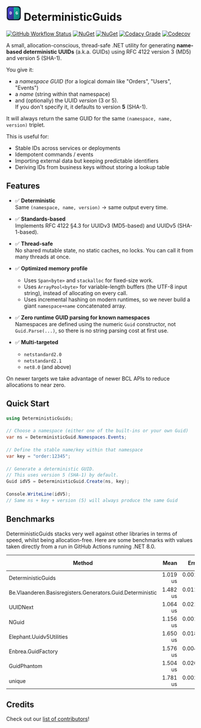 ﻿# ![DeterministicGuids](https://raw.githubusercontent.com/MarkCiliaVincenti/DeterministicGuids/master/logo32.png)&nbsp;DeterministicGuids
[![GitHub Workflow Status](https://img.shields.io/github/actions/workflow/status/MarkCiliaVincenti/DeterministicGuids/dotnet.yml?branch=master&logo=github&style=flat)](https://actions-badge.atrox.dev/MarkCiliaVincenti/DeterministicGuids/goto?ref=master) [![NuGet](https://img.shields.io/nuget/v/DeterministicGuids?label=NuGet&logo=nuget&style=flat)](https://www.nuget.org/packages/DeterministicGuids) [![NuGet](https://img.shields.io/nuget/dt/DeterministicGuids?logo=nuget&style=flat)](https://www.nuget.org/packages/DeterministicGuids) [![Codacy Grade](https://img.shields.io/codacy/grade/d49ddf9069194a939b7f690b6a95199e?style=flat)](https://app.codacy.com/gh/MarkCiliaVincenti/DeterministicGuids/dashboard) [![Codecov](https://img.shields.io/codecov/c/github/MarkCiliaVincenti/DeterministicGuids?label=coverage&logo=codecov&style=flat)](https://app.codecov.io/gh/MarkCiliaVincenti/DeterministicGuids)

A small, allocation-conscious, thread-safe .NET utility for generating **name-based deterministic UUIDs** (a.k.a. GUIDs) using RFC 4122 version 3 (MD5) and version 5 (SHA-1).

You give it:
- a *namespace GUID* (for a logical domain like "Orders", "Users", "Events")
- a *name* (string within that namespace)
- and (optionally) the UUID *version* (3 or 5).  
  If you don't specify it, it defaults to version **5** (SHA-1).

It will always return the same GUID for the same `(namespace, name, version)` triplet.

This is useful for:
- Stable IDs across services or deployments
- Idempotent commands / events
- Importing external data but keeping predictable identifiers
- Deriving IDs from business keys without storing a lookup table

## Features
- ✅ **Deterministic**  
  Same `(namespace, name, version)` → same output every time.

- ✅ **Standards-based**  
  Implements RFC 4122 §4.3 for UUIDv3 (MD5-based) and UUIDv5 (SHA-1-based).

- ✅ **Thread-safe**  
  No shared mutable state, no static caches, no locks. You can call it from many threads at once.

- ✅ **Optimized memory profile**  
  - Uses `Span<byte>` and `stackalloc` for fixed-size work.
  - Uses `ArrayPool<byte>` for variable-length buffers (the UTF-8 input string), instead of allocating on every call.
  - Uses incremental hashing on modern runtimes, so we never build a giant `namespace+name` concatenated array.

- ✅ **Zero runtime GUID parsing for known namespaces**  
  Namespaces are defined using the numeric `Guid` constructor, not `Guid.Parse(...)`, so there is no string parsing cost at first use.

- ✅ **Multi-targeted**  
  - `netstandard2.0`
  - `netstandard2.1`
  - `net8.0` (and above)

On newer targets we take advantage of newer BCL APIs to reduce allocations to near zero.

## Quick Start
```csharp
using DeterministicGuids;

// Choose a namespace (either one of the built-ins or your own Guid)
var ns = DeterministicGuid.Namespaces.Events;

// Define the stable name/key within that namespace
var key = "order:12345";

// Generate a deterministic GUID.
// This uses version 5 (SHA-1) by default.
Guid idV5 = DeterministicGuid.Create(ns, key);

Console.WriteLine(idV5);
// Same ns + key + version (5) will always produce the same Guid
```

## Benchmarks
DeterministicGuids stacks very well against other libraries in terms of speed, whilst being allocation-free. Here are some benchmarks with values taken directly from a run in GitHub Actions running .NET 8.0.

| Method                                                     | Mean     | Error     | StdDev    | Ratio | RatioSD | Gen0   | Allocated | Alloc Ratio |
|----------------------------------------------------------- |---------:|----------:|----------:|------:|--------:|-------:|----------:|------------:|
| DeterministicGuids                                         | 1.019 us | 0.0016 us | 0.0014 us |  1.00 |    0.00 |      - |         - |          NA |
| Be.Vlaanderen.Basisregisters.Generators.Guid.Deterministic | 1.482 us | 0.0114 us | 0.0089 us |  1.45 |    0.01 | 0.0744 |    1264 B |          NA |
| UUIDNext                                                   | 1.064 us | 0.0211 us | 0.0234 us |  1.04 |    0.02 |      - |         - |          NA |
| NGuid                                                      | 1.156 us | 0.0017 us | 0.0014 us |  1.13 |    0.00 |      - |         - |          NA |
| Elephant.Uuidv5Utilities                                   | 1.650 us | 0.0181 us | 0.0169 us |  1.62 |    0.02 | 0.0763 |    1296 B |          NA |
| Enbrea.GuidFactory                                         | 1.576 us | 0.0046 us | 0.0041 us |  1.55 |    0.00 | 0.0763 |    1296 B |          NA |
| GuidPhantom                                                | 1.504 us | 0.0201 us | 0.0188 us |  1.48 |    0.02 | 0.0744 |    1264 B |          NA |
| unique                                                     | 1.781 us | 0.0027 us | 0.0024 us |  1.75 |    0.00 | 0.0935 |    1592 B |          NA |

## Credits
Check out our [list of contributors](https://github.com/MarkCiliaVincenti/DeterministicGuids/blob/master/CONTRIBUTORS.md)!

